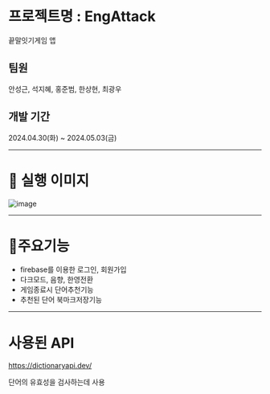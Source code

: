 # 프로젝트명 : EngAttack

끝말잇기게임 앱

## **팀원**

안성근, 석지혜, 홍준범, 한상현, 최광우

## **개발 기간**

2024.04.30(화) ~ 2024.05.03(금)

---

# 📌 실행 이미지

![image](https://github.com/APP-iOS5th/EngAttack/assets/104310516/7955f8e2-3f90-4a88-a00a-8b17c6e42321)

---

# 📌주요기능

- firebase를 이용한 로그인, 회원가입
- 다크모드, 음향, 한영전환
- 게임종료시 단어추천기능
- 추천된 단어 북마크저장기능

---

# 사용된 API

https://dictionaryapi.dev/

단어의 유효성을 검사하는데 사용
